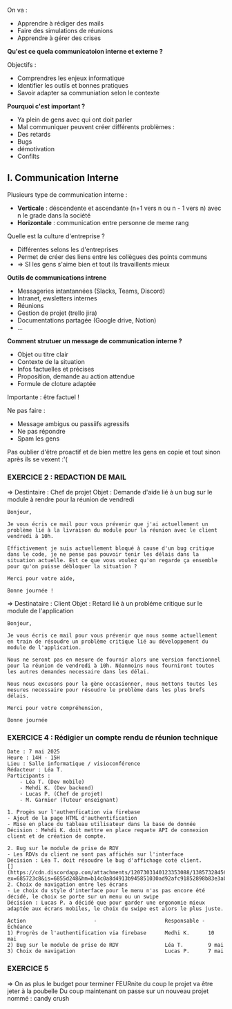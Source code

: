 On va :
- Apprendre à rédiger des mails
- Faire des simulations de réunions
- Apprendre à gérer des crises


**Qu'est ce quela communicatoion interne et externe ?**

Objectifs : 
- Comprendres les enjeux informatique
- Identifier les outils et bonnes pratiques
- Savoir adapter sa communiation selon le contexte

**Pourquoi c'est important ?**
- Ya plein de gens avec qui ont doit parler
- Mal communiquer peuvent créer différents problèmes :
- Des retards
- Bugs
- démotivation
- Confilts

## I. Communication Interne

Plusieurs type de communication interne :
- **Verticale** : déscendente et ascendante (n+1 vers n ou n - 1 vers n) avec n le grade dans la société
- **Horizontale** : communication entre personne de meme rang

Quelle est la culture d'entreprise ?
- Différentes selons les d'entreprises
- Permet de créer des liens entre les collègues des points communs
- => SI les gens s'aime bien et tout ils travaillents mieux

**Outils de communications intrene**
- Messageries intantannées (Slacks, Teams, Discord)
- Intranet, ewsletters internes
- Réunions
- Gestion de projet (trello jira)
- Documentations partagée (Google drive, Notion)
- ...

**Comment strutuer un message de communication interne ?**
- Objet ou titre clair
- Contexte de la situation
- Infos factuelles et précises
- Proposition, demande au action attendue
- Formule de cloture adaptée

Importante : être factuel ! 

Ne pas faire :
- Message ambigus ou passiifs agressifs
- Ne pas répondre
- Spam les gens

Pas oublier d'être proactif et de bien mettre les gens en copie et tout sinon après ils se vexent :'(

###  EXERCICE 2 : REDACTION DE MAIL

=> Destintaire : Chef de projet
Objet :  Demande d'aide lié à un bug sur le module à rendre pour la réunion de vendredi
```
Bonjour,

Je vous écris ce mail pour vous prévenir que j'ai actuellement un problème lié à la livraison du module pour la réunion avec le client vendredi à 10h.

Effictivement je suis actuellement bloqué à cause d'un bug critique dans le code, je ne pense pas pouvoir tenir les délais dans la situation actuelle. Est ce que vous voulez qu'on regarde ça ensemble pour qu'on puisse débloquer la situation ?

Merci pour votre aide, 

Bonne journée !
```

=> Destinataire : Client
Objet :  Retard lié à un probléme critique sur le module de l'application
```
Bonjour,

Je vous écris ce mail pour vous prévenir que nous somme actuellement en train de résoudre un problème critique lié au développement du module de l'application.

Nous ne seront pas en mesure de fournir alors une version fonctionnel pour la réunion de vendredi à 10h. Néanmoins nous fourniront toutes les autres demandes necessaire dans les délai.

Nous nous excusons pour la gène occasionner, nous mettons toutes les mesures necessaire pour résoudre le problème dans les plus brefs délais.

Merci pour votre compréhension,

Bonne journée
```


###  EXERCICE 4 : Rédigier un compte rendu de réunion technique

```
Date : 7 mai 2025
Heure : 14H - 15H
Lieu : Salle informatique / visioconférence
Rédacteur : Léa T.
Participants :
	- Léa T. (Dev mobile)
	- Mehdi K. (Dev backend)
	- Lucas P. (Chef de projet)
	- M. Garnier (Tuteur enseignant)

1. Progès sur l'authenfication via firebase 
- Ajout de la page HTML d'authentification
- Mise en place du tableau utilisateur dans la base de donnée
Décision : Mehdi K. doit mettre en place requete API de connexion client et de création de compte.

2. Bug sur le module de prise de RDV
- Les RDVs du client ne sont pas affichés sur l'interface
Décision : Léa T. doit résoudre le bug d'affichage coté client.
[](https://cdn.discordapp.com/attachments/1207303140123353088/1385732845628293242/IMG_20250620_232708_408.jpg?ex=685723c8&is=6855d248&hm=b14c0a8d4913b945851030ad92afc91852898b83e3abb52903581a1774fe4121&)
2. Choix de navigation entre les écrans
- Le choix du style d'interface pour le menu n'as pas encore été décidé, le choix se porte sur un menu ou un swipe
Décision : Lucas P. a décidé que pour garder une ergonomie mieux adaptée aux écrans mobiles, le choix du swipe est alors le plus juste.

Action                      -                      Responsable - Échéance 
1) Progrès de l'authentification via firebase      Medhi K.      10 mai
2) Bug sur le module de prise de RDV               Léa T.        9 mai
3) Choix de navigation                             Lucas P.      7 mai
```


###  EXERCICE 5

=> On as plus le budget pour terminer FEURnite du coup le projet va être jeter à la poubelle
Du coup maintenant on passe sur un nouveau projet nommé : candy crush